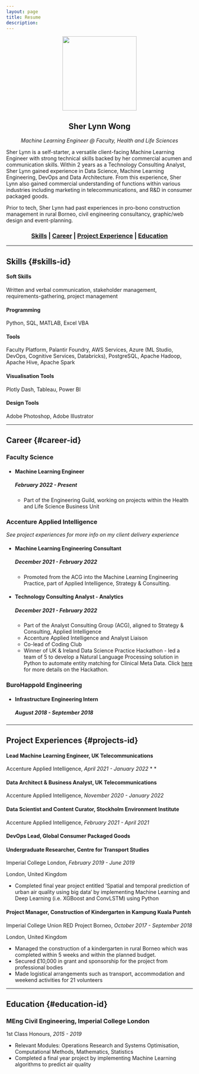 ```yaml
---
layout: page
title: Resume
description:
---
```


<p align="center">
<img src="../assets/logo/profile.png" width="200">
</p>

## <center>Sher Lynn Wong</center>
*<center>Machine Learning Engineer @ Faculty, Health and Life Sciences</center>*

Sher Lynn is a self-starter, a versatile client-facing Machine Learning Engineer with strong technical skills backed by her commercial acumen and communication skills. Within 2 years as a Technology Consulting Analyst, Sher Lynn gained experience in Data Science, Machine Learning Engineering, DevOps and Data Architecture. From this experience, Sher Lynn also gained commercial understanding of functions within various industries including marketing in telecommunications, and R&D in consumer packaged goods.

Prior to tech, Sher Lynn had past experiences in pro-bono construction management in rural Borneo, civil engineering consultancy, graphic/web design and event-planning.

### <center> [Skills](.#skills-id) | [Career](.#career-id) | [Project Experience](.#projects-id) | [Education](.#education-id) </center>

* * *

## Skills {#skills-id}

#### Soft Skills
Written and verbal communication, stakeholder management, requirements-gathering, project management

#### Programming
Python, SQL, MATLAB, Excel VBA

#### Tools
Faculty Platform, Palantir Foundry, AWS Services, Azure (ML Studio, DevOps, Cognitive Services, Databricks), PostgreSQL, Apache Hadoop, Apache Hive, Apache Spark

#### Visualisation Tools
Plotly Dash, Tableau, Power BI

#### Design Tools
Adobe Photoshop, Adobe Illustrator

* * *

## Career {#career-id}

### Faculty Science

* #### Machine Learning Engineer

  ##### *February 2022 - Present*
  * Part of the Engineering Guild, working on projects within the Health and Life Science Business Unit

### Accenture Applied Intelligence

*See project experiences for more info on my client delivery experience*

* #### Machine Learning Engineering Consultant

  ##### *December 2021 - February 2022*

  * Promoted from the ACG into the Machine Learning Engineering Practice, part of Applied Intelligence, Strategy & Consulting.

* #### Technology Consulting Analyst - Analytics

  ##### *December 2021 - February 2022*

  * Part of the Analyst Consulting Group (ACG), aligned to Strategy & Consulting, Applied Intelligence
  * Accenture Applied Intelligence and Analyst Liaison
  * Co-lead of Coding Club
  * Winner of UK & Ireland Data Science Practice Hackathon - led a team of 5 to develop a Natural Language Processing solution in Python to automate entity matching for Clinical Meta Data. Click [here](./professional/natural-language-processing-fasttext) for more details on the Hackathon.

### BuroHappold Engineering

* #### Infrastructure Engineering Intern

  ##### *August 2018 - September 2018*



* * *

## Project Experiences {#projects-id}

#### Lead Machine Learning Engineer, UK Telecommunications
Accenture Applied Intelligence,
_April 2021 - January 2022_
*
*


#### Data Architect & Business Analyst, UK Telecommunications
Accenture Applied Intelligence,
_November 2020 - January 2022_

#### Data Scientist and Content Curator, Stockholm Environment Institute
Accenture Applied Intelligence, _February 2021 - April 2021_

#### DevOps Lead, Global Consumer Packaged Goods

#### Undergraduate Researcher, Centre for Transport Studies
Imperial College London, _February 2019 - June 2019_

London, United Kingdom

* Completed final year project entitled ‘Spatial and temporal prediction of urban air quality using big data’ by implementing Machine Learning and Deep Learning (i.e. XGBoost and ConvLSTM) using Python

#### Project Manager, Construction of Kindergarten in Kampung Kuala Punteh
Imperial College Union RED Project Borneo,
_October 2017 - September 2018_

London, United Kingdom

* Managed the construction of a kindergarten in rural Borneo which was completed within 5 weeks and within the planned budget.
* Secured £10,000 in grant and sponsorship for the project from professional bodies
* Made logistical arrangements such as transport, accommodation and weekend activities for 21 volunteers

* * *

## Education {#education-id}

### MEng Civil Engineering, Imperial College London

1st Class Honours, _2015 - 2019_

* Relevant Modules: Operations Research and Systems Optimisation, Computational Methods, Mathematics, Statistics
* Completed a final year project by implementing Machine Learning algorithms to predict air quality
